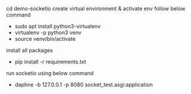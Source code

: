 cd demo-socketio
create virtual environment & activate env follow below command
- sudo apt install python3-virtualenv
- virtualenv -p python3 venv
- source venv/bin/activate

install all packages
- pip install -r requirements.txt

run socketio using below command
- daphne -b 127.0.0.1 -p 8080 socket_test.asgi:application
